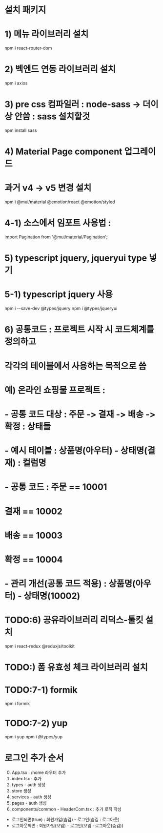 # 설치 패키지 
# 1) 메뉴 라이브러리 설치
npm i react-router-dom

# 2) 벡엔드 연동 라이브러리 설치
npm i axios

# 3) pre css 컴파일러 : node-sass -> 더이상 안씀 : sass 설치할것
<!-- npm i node-sass -->
npm install sass
# 4) Material Page component 업그레이드 
# 과거 v4 -> v5 변경 설치
npm i @mui/material @emotion/react @emotion/styled

# 4-1) 소스에서 임포트 사용법 : <Pagination />
import Pagination from '@mui/material/Pagination';

# 5) typescript jquery, jqueryui type 넣기
# 5-1) typescript jquery 사용
npm i --save-dev @types/jquery
npm i @types/jqueryui

# 6) 공통코드 : 프로젝트 시작 시 코드체계를 정의하고 
# 각각의 테이블에서 사용하는 목적으로 씀
# 예) 온라인 쇼핑물 프로젝트 : 
#  - 공통 코드 대상 : 주문 -> 결재 -> 배송 -> 확정 : 상태들
#  - 예시 테이블 : 상품명(아우터) - 상태명(결재) : 컬럼명
#  - 공통 코드 : 주문 == 10001
#               결재 == 10002
#               배송 == 10003
#               확정 == 10004
#  - 관리 개선(공통 코드 적용) : 상품명(아우터) - 상태명(10002)

# TODO:6) 공유라이브러리 리덕스-툴킷 설치
npm i react-redux @reduxjs/toolkit

# TODO:) 폼 유효성 체크 라이브러리 설치
# TODO:7-1) formik
npm i formik

# TODO:7-2) yup
npm i yup
npm i @types/yup

# 로그인 추가 순서
0) App.tsx : /home 라우터  추가
0) index.tsx : <Provider store={store}></Provider> 추가
1) types - auth 생성
2) store 생성
3) services - auth 생성
4) pages - auth 생성
5) components/common - HeaderCom.tsx : 추가 로직 작성
- 로그인되면(true) : 회원가입(숨김) - 로그인(숨김 : 로그아웃)
- 로그아웃되면 : 회원가입(보임) - 로그인(보임 : 로그아웃(숨김))